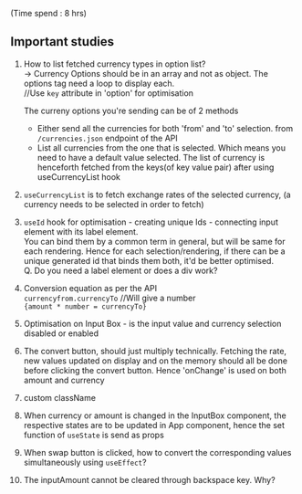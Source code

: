 (Time spend : 8 hrs)

## Important studies

1. How to list fetched currency types in option list? </br>
-> Currency Options should be in an array and not as object.
    The options tag need a loop to display each. </br>
    //Use `key` attribute in 'option' for optimisation

    The curreny options you're sending can be of 2 methods
    - Either send all the currencies for both 'from' and 'to' selection. from `/currencies.json` endpoint of the API 
    - List all currencies from the one that is selected. Which means you need to have a default value selected. The list of currency is henceforth fetched from the keys(of key value pair) after using useCurrencyList hook

2. `useCurrencyList` is to fetch exchange rates of the selected currency, (a currency needs to be selected in order to fetch)

3. `useId` hook for optimisation - creating unique Ids - connecting input element with its label element. </br>
You can bind them by a common term in general, but will be same for each rendering. Hence for each selection/rendering, if there can be a unique generated id that binds them both, it'd be better optimised. </br>
Q. Do you need a label element or does a div work?

4. Conversion equation as per the API </br>
`currencyfrom.currencyTo` //Will give a number </br>
`{amount * number = currencyTo}`

5. Optimisation on Input Box - is the input value and currency selection disabled or enabled

6. The convert button, should just multiply technically. Fetching the rate, new values updated on display and on the memory should all be done before clicking the convert button. Hence 'onChange' is used on both amount and currency

7. custom className

8. When currency or amount is changed in the InputBox component, the respective states are to be updated in App component, hence the set function of `useState` is send as props

9. When swap button is clicked, how to convert the corresponding values simultaneously using `useEffect`?

10. The inputAmount cannot be cleared through backspace key. Why?
